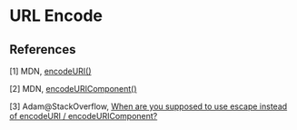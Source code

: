 # URL Encode

## References

[1] MDN, [encodeURI()](https://developer.mozilla.org/en-US/docs/Web/JavaScript/Reference/Global_Objects/encodeURI)

[2] MDN, [encodeURIComponent()](https://developer.mozilla.org/en-US/docs/Web/JavaScript/Reference/Global_Objects/encodeURIComponent)

[3] Adam@StackOverflow, [When are you supposed to use escape instead of encodeURI / encodeURIComponent?](http://stackoverflow.com/questions/75980/when-are-you-supposed-to-use-escape-instead-of-encodeuri-encodeuricomponent)

